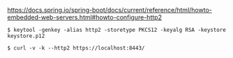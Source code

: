 
https://docs.spring.io/spring-boot/docs/current/reference/html/howto-embedded-web-servers.html#howto-configure-http2

```
$ keytool -genkey -alias http2 -storetype PKCS12 -keyalg RSA -keystore keystore.p12
```

```
$ curl -v -k --http2 https://localhost:8443/
```
